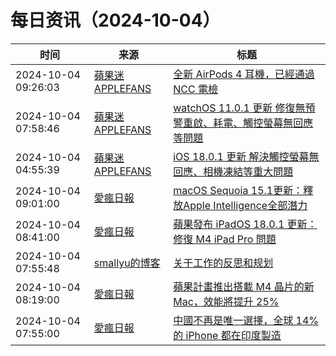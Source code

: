 ﻿# 每日资讯（2024-10-04）

|时间|来源|标题|
|---|---|---|
|2024-10-04 09:26:03|[蘋果迷 APPLEFANS](https://applefans.today/feed/)|[全新 AirPods 4 耳機，已經通過 NCC 電檢](https://applefans.today/2024-10-airpods-4-ncc-pass/)|
|2024-10-04 07:58:46|[蘋果迷 APPLEFANS](https://applefans.today/feed/)|[watchOS 11.0.1 更新 修復無預警重啟、耗電、觸控螢幕無回應等問題](https://applefans.today/watchos-11-0-1/)|
|2024-10-04 04:55:39|[蘋果迷 APPLEFANS](https://applefans.today/feed/)|[iOS 18.0.1 更新 解決觸控螢幕無回應、相機凍結等重大問題](https://applefans.today/ios-18-0-1/)|
|2024-10-04 09:01:00|[愛瘋日報](http://www.iphonetaiwan.org/feeds/posts/default)|[macOS Sequoia 15.1更新：釋放Apple Intelligence全部潛力](https://www.iphonetaiwan.org/2024/10/macos-sequoia-15-1-new-features.html)|
|2024-10-04 08:41:00|[愛瘋日報](http://www.iphonetaiwan.org/feeds/posts/default)|[蘋果發布 iPadOS 18.0.1 更新：修復 M4 iPad Pro 問題](https://www.iphonetaiwan.org/2024/10/ipados-18-0-1-m4-ipad-pro.html)|
|2024-10-04 07:55:48|[smallyu的博客](https://smallyu.net/atom.xml)|[关于工作的反思和规划](https://smallyu.net/2024/10/04/%E5%85%B3%E4%BA%8E%E5%B7%A5%E4%BD%9C%E7%9A%84%E5%8F%8D%E6%80%9D%E5%92%8C%E8%A7%84%E5%88%92/)|
|2024-10-04 08:19:00|[愛瘋日報](http://www.iphonetaiwan.org/feeds/posts/default)|[蘋果計畫推出搭載 M4 晶片的新 Mac，效能將提升 25%](https://www.iphonetaiwan.org/2024/10/apple-m4-chip-mac-performance.html)|
|2024-10-04 07:55:00|[愛瘋日報](http://www.iphonetaiwan.org/feeds/posts/default)|[中國不再是唯一選擇，全球 14% 的 iPhone 都在印度製造](https://www.iphonetaiwan.org/2024/10/iphone-india-manufacturing-shift.html)|
